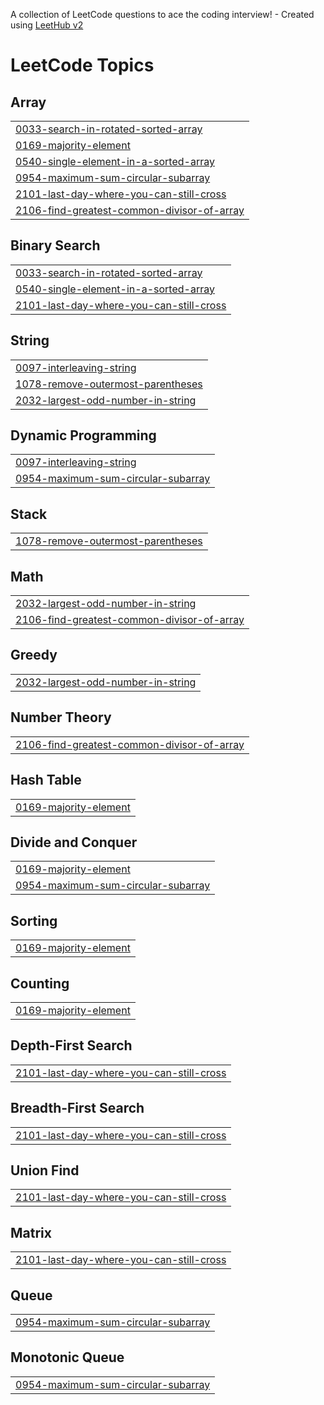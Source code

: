 A collection of LeetCode questions to ace the coding interview! - Created using [LeetHub v2](https://github.com/arunbhardwaj/LeetHub-2.0)
<!---LeetCode Topics Start-->
# LeetCode Topics
## Array
|  |
| ------- |
| [0033-search-in-rotated-sorted-array](https://github.com/Renish-Soundhra/LeetCode-Solutions/tree/master/0033-search-in-rotated-sorted-array) |
| [0169-majority-element](https://github.com/Renish-Soundhra/LeetCode-Solutions/tree/master/0169-majority-element) |
| [0540-single-element-in-a-sorted-array](https://github.com/Renish-Soundhra/LeetCode-Solutions/tree/master/0540-single-element-in-a-sorted-array) |
| [0954-maximum-sum-circular-subarray](https://github.com/Renish-Soundhra/LeetCode-Solutions/tree/master/0954-maximum-sum-circular-subarray) |
| [2101-last-day-where-you-can-still-cross](https://github.com/Renish-Soundhra/LeetCode-Solutions/tree/master/2101-last-day-where-you-can-still-cross) |
| [2106-find-greatest-common-divisor-of-array](https://github.com/Renish-Soundhra/LeetCode-Solutions/tree/master/2106-find-greatest-common-divisor-of-array) |
## Binary Search
|  |
| ------- |
| [0033-search-in-rotated-sorted-array](https://github.com/Renish-Soundhra/LeetCode-Solutions/tree/master/0033-search-in-rotated-sorted-array) |
| [0540-single-element-in-a-sorted-array](https://github.com/Renish-Soundhra/LeetCode-Solutions/tree/master/0540-single-element-in-a-sorted-array) |
| [2101-last-day-where-you-can-still-cross](https://github.com/Renish-Soundhra/LeetCode-Solutions/tree/master/2101-last-day-where-you-can-still-cross) |
## String
|  |
| ------- |
| [0097-interleaving-string](https://github.com/Renish-Soundhra/LeetCode-Solutions/tree/master/0097-interleaving-string) |
| [1078-remove-outermost-parentheses](https://github.com/Renish-Soundhra/LeetCode-Solutions/tree/master/1078-remove-outermost-parentheses) |
| [2032-largest-odd-number-in-string](https://github.com/Renish-Soundhra/LeetCode-Solutions/tree/master/2032-largest-odd-number-in-string) |
## Dynamic Programming
|  |
| ------- |
| [0097-interleaving-string](https://github.com/Renish-Soundhra/LeetCode-Solutions/tree/master/0097-interleaving-string) |
| [0954-maximum-sum-circular-subarray](https://github.com/Renish-Soundhra/LeetCode-Solutions/tree/master/0954-maximum-sum-circular-subarray) |
## Stack
|  |
| ------- |
| [1078-remove-outermost-parentheses](https://github.com/Renish-Soundhra/LeetCode-Solutions/tree/master/1078-remove-outermost-parentheses) |
## Math
|  |
| ------- |
| [2032-largest-odd-number-in-string](https://github.com/Renish-Soundhra/LeetCode-Solutions/tree/master/2032-largest-odd-number-in-string) |
| [2106-find-greatest-common-divisor-of-array](https://github.com/Renish-Soundhra/LeetCode-Solutions/tree/master/2106-find-greatest-common-divisor-of-array) |
## Greedy
|  |
| ------- |
| [2032-largest-odd-number-in-string](https://github.com/Renish-Soundhra/LeetCode-Solutions/tree/master/2032-largest-odd-number-in-string) |
## Number Theory
|  |
| ------- |
| [2106-find-greatest-common-divisor-of-array](https://github.com/Renish-Soundhra/LeetCode-Solutions/tree/master/2106-find-greatest-common-divisor-of-array) |
## Hash Table
|  |
| ------- |
| [0169-majority-element](https://github.com/Renish-Soundhra/LeetCode-Solutions/tree/master/0169-majority-element) |
## Divide and Conquer
|  |
| ------- |
| [0169-majority-element](https://github.com/Renish-Soundhra/LeetCode-Solutions/tree/master/0169-majority-element) |
| [0954-maximum-sum-circular-subarray](https://github.com/Renish-Soundhra/LeetCode-Solutions/tree/master/0954-maximum-sum-circular-subarray) |
## Sorting
|  |
| ------- |
| [0169-majority-element](https://github.com/Renish-Soundhra/LeetCode-Solutions/tree/master/0169-majority-element) |
## Counting
|  |
| ------- |
| [0169-majority-element](https://github.com/Renish-Soundhra/LeetCode-Solutions/tree/master/0169-majority-element) |
## Depth-First Search
|  |
| ------- |
| [2101-last-day-where-you-can-still-cross](https://github.com/Renish-Soundhra/LeetCode-Solutions/tree/master/2101-last-day-where-you-can-still-cross) |
## Breadth-First Search
|  |
| ------- |
| [2101-last-day-where-you-can-still-cross](https://github.com/Renish-Soundhra/LeetCode-Solutions/tree/master/2101-last-day-where-you-can-still-cross) |
## Union Find
|  |
| ------- |
| [2101-last-day-where-you-can-still-cross](https://github.com/Renish-Soundhra/LeetCode-Solutions/tree/master/2101-last-day-where-you-can-still-cross) |
## Matrix
|  |
| ------- |
| [2101-last-day-where-you-can-still-cross](https://github.com/Renish-Soundhra/LeetCode-Solutions/tree/master/2101-last-day-where-you-can-still-cross) |
## Queue
|  |
| ------- |
| [0954-maximum-sum-circular-subarray](https://github.com/Renish-Soundhra/LeetCode-Solutions/tree/master/0954-maximum-sum-circular-subarray) |
## Monotonic Queue
|  |
| ------- |
| [0954-maximum-sum-circular-subarray](https://github.com/Renish-Soundhra/LeetCode-Solutions/tree/master/0954-maximum-sum-circular-subarray) |
<!---LeetCode Topics End-->